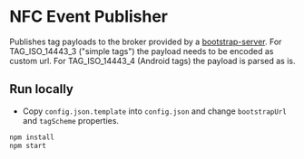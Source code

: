 # NFC Event Publisher

Publishes tag payloads to the broker provided by a [bootstrap-server](https://github.com/artcom/bootstrap-server). For TAG_ISO_14443_3 ("simple tags") the payload needs to be encoded as custom url. For TAG_ISO_14443_4 (Android tags) the payload is parsed as is.

## Run locally

* Copy `config.json.template` into `config.json` and change `bootstrapUrl` and `tagScheme` properties.

```bash
npm install
npm start
```
